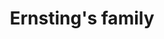 ---
title: "Ernsting's family"
url: /iserlohn/ernstings-family-alter-rathausplatz/
shop: Kleidung
---